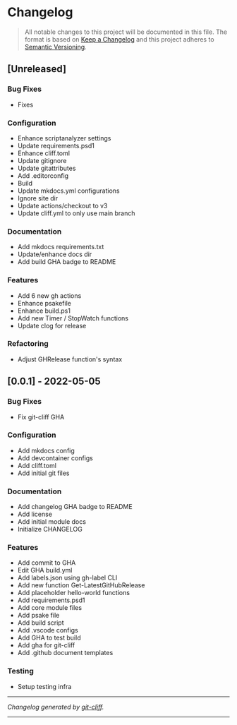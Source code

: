 # Changelog

> All notable changes to this project will be documented in this file. The format is based on
[Keep a Changelog](http://keepachangelog.com/) and this project adheres to
[Semantic Versioning](http://semver.org/).

## [Unreleased]

### Bug Fixes

- Fixes

### Configuration

- Enhance scriptanalyzer settings
- Update requirements.psd1
- Enhance cliff.toml
- Update gitignore
- Update gitattributes
- Add .editorconfig
- Build
- Update mkdocs.yml configurations
- Ignore site dir
- Update actions/checkout to v3
- Update cliff.yml to only use main branch

### Documentation

- Add mkdocs requirements.txt
- Update/enhance docs dir
- Add build GHA badge to README

### Features

- Add 6 new gh actions
- Enhance psakefile
- Enhance build.ps1
- Add new Timer / StopWatch functions
- Update clog for release

### Refactoring

- Adjust GHRelease function's syntax

## [0.0.1] - 2022-05-05

### Bug Fixes

- Fix git-cliff GHA

### Configuration

- Add mkdocs config
- Add devcontainer configs
- Add cliff.toml
- Add initial git files

### Documentation

- Add changelog GHA badge to README
- Add license
- Add initial module docs
- Initialize CHANGELOG

### Features

- Add commit to GHA
- Edit GHA build.yml
- Add labels.json using gh-label CLI
- Add new function Get-LatestGitHubRelease
- Add placeholder hello-world functions
- Add requirements.psd1
- Add core module files
- Add psake file
- Add build script
- Add .vscode configs
- Add GHA to test build 
- Add gha for git-cliff
- Add .github document templates

### Testing

- Setup testing infra

***
*Changelog generated by [git-cliff](https://github.com/orhun/git-cliff).*
***
